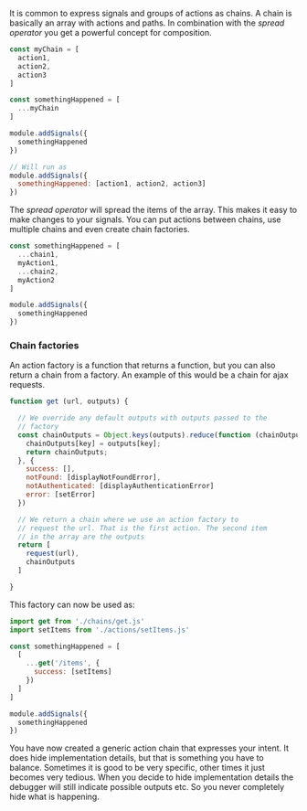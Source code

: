 It is common to express signals and groups of actions as chains. A chain is basically an array with actions and paths. In combination with the *spread operator* you get a powerful concept for composition.

```javascript
const myChain = [
  action1,
  action2,
  action3
]

const somethingHappened = [
  ...myChain
]

module.addSignals({
  somethingHappened
})

// Will run as
module.addSignals({
  somethingHappened: [action1, action2, action3]
})
```

The *spread operator* will spread the items of the array. This makes it easy to make changes to your signals. You can put actions between chains, use multiple chains and even create chain factories.

```javascript
const somethingHappened = [
  ...chain1,
  myAction1,
  ...chain2,
  myAction2
]

module.addSignals({
  somethingHappened
})
```

### Chain factories

An action factory is a function that returns a function, but you can also return a chain from a factory. An example of this would be a chain for ajax requests.

```javascript
function get (url, outputs) {

  // We override any default outputs with outputs passed to the
  // factory
  const chainOutputs = Object.keys(outputs).reduce(function (chainOutputs, key) {
    chainOutputs[key] = outputs[key];
    return chainOutputs;
  }, {
    success: [],
    notFound: [displayNotFoundError],
    notAuthenticated: [displayAuthenticationError]
    error: [setError]
  })

  // We return a chain where we use an action factory to
  // request the url. That is the first action. The second item
  // in the array are the outputs
  return [
    request(url),
    chainOutputs
  ]

}
```

This factory can now be used as:

```javascript
import get from './chains/get.js'
import setItems from './actions/setItems.js'

const somethingHappened = [
  [
    ...get('/items', {
      success: [setItems]
    })
  ]
]

module.addSignals({
  somethingHappened
})
```

You have now created a generic action chain that expresses your intent. It does hide implementation details, but that is something you have to balance. Sometimes it is good to be very specific, other times it just becomes very tedious. When you decide to hide implementation details the debugger will still indicate possible outputs etc. So you never completely hide what is happening.
